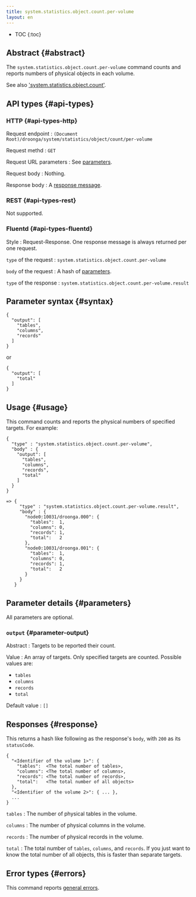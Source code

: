 ```yaml
---
title: system.statistics.object.count.per-volume
layout: en
---
```


* TOC
{:toc}

## Abstract {#abstract}

The `system.statistics.object.count.per-volume` command counts and reports numbers of physical objects in each volume.

See also ['system.statistics.object.count'](../).

## API types {#api-types}

### HTTP {#api-types-http}

Request endpoint
: `(Document Root)/droonga/system/statistics/object/count/per-volume`

Request methd
: `GET`

Request URL parameters
: See [parameters](#parameters).

Request body
: Nothing.

Response body
: A [response message](#response).

### REST {#api-types-rest}

Not supported.

### Fluentd {#api-types-fluentd}

Style
: Request-Response. One response message is always returned per one request.

`type` of the request
: `system.statistics.object.count.per-volume`

`body` of the request
: A hash of [parameters](#parameters).

`type` of the response
: `system.statistics.object.count.per-volume.result`

## Parameter syntax {#syntax}

    {
      "output": [
        "tables",
        "columns",
        "records"
      ]
    }

or

    {
      "output": [
        "total"
      ]
    }

## Usage {#usage}

This command counts and reports the physical numbers of specified targets.
For example:

    {
      "type" : "system.statistics.object.count.per-volume",
      "body" : {
        "output": [
          "tables",
          "columns",
          "records",
          "total"
        ]
      }
    }
    
    => {
         "type" : "system.statistics.object.count.per-volume.result",
         "body" : {
           "node0:10031/droonga.000": {
             "tables":  1,
             "columns": 0,
             "records": 1,
             "total":   2
           },
           "node0:10031/droonga.001": {
             "tables":  1,
             "columns": 0,
             "records": 1,
             "total":   2
           }
         }
       }


## Parameter details {#parameters}

All parameters are optional.

### `output` {#parameter-output}

Abstract
: Targets to be reported their count.

Value
: An array of targets. Only specified targets are counted.
  Possible values are:
  
   * `tables`
   * `columns`
   * `records`
   * `total`

Default value
: `[]`


## Responses {#response}

This returns a hash like following as the response's `body`, with `200` as its `statusCode`.

    {
      "<Identifier of the volume 1>": {
        "tables":  <The total number of tables>,
        "columns": <The total number of columns>,
        "records": <The total number of records>,
        "total":   <The total number of all objects>
      },
      "<Identifier of the volume 2>": { ... },
      ...
    }

`tables`
: The number of physical tables in the volume.

`columns`
: The number of physical columns in the volume.

`records`
: The number of physical records in the volume.

`total`
: The total number of `tables`, `columns`, and `records`.
  If you just want to know the total number of all objects, this is faster than separate targets.

## Error types {#errors}

This command reports [general errors](/reference/message/#error).
